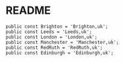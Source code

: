 
# README

    public const Brighton = 'Brighton,uk';
    public const Leeds = 'Leeds,uk';
    public const London = 'London,uk';
    public const Manchester = 'Manchester,uk';
    public const RedRuth = 'RedRuth,uk';
    public const Edinburgh = 'Edinburgh,uk';
